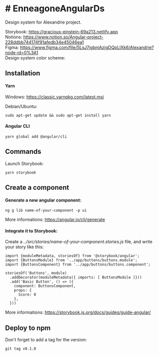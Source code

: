 # # EnneagoneAngularDs

Design system for Alexandrie project.

Storybook: https://gracious-einstein-69a213.netlify.app  
Notions: https://www.notion.so/Angular-project-228ddbb744174f91afedb34e45046ea1  
Figma: https://www.figma.com/file/5LsJ7igbnjAzjgDQpLlXk6/Alexandrie?node-id=0%3A1  
Design system color scheme: 

## Installation

#### Yarn  
Windows: 
https://classic.yarnpkg.com/latest.msi

Debian/Ubuntu:
```
sudo apt-get update && sudo apt-get install yarn
```

#### Angular CLI
```
yarn global add @angular/cli
```

## Commands

Launch Storybook:  

```
yarn storybook
```

## Create a component

#### Generate a new angular component:  

```
ng g lib name-of-your-component -p ui 
```

More informations: https://angular.io/cli/generate

#### Integrate it to Storybook:


Create a *../src/stories/name-of-your-component.stories.js* file, and write your story like this:

```
import {moduleMetadata, storiesOf} from '@storybook/angular';
import {ButtonsModule} from '../app/buttons/buttons.module';
import {ButtonsComponent} from '../app/buttons/buttons.component';

storiesOf('Buttons', module)
  .addDecorator(moduleMetadata({ imports: [ ButtonsModule ]}))
  .add('Basic Button', () => ({
    component: ButtonsComponent,
    props: {
      Score: 0
    },
  }))
```

More informations: https://storybook.js.org/docs/guides/guide-angular/

## Deploy to npm

Don't forget to add a tag for the version:
```
git tag v0.1.0
```
